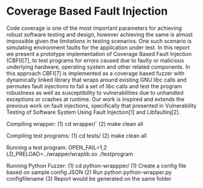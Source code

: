 # Coverage Based Fault Injection
Code coverage is one of the most important parameters         for achieving robust software testing and design, however        achieving the same is almost impossible given the        limitations in testing scenarios. One such scenario is        simulating environment faults for the application under       test. In this report we present a prototype implementation         of ​Coverage Based Fault Injection (CBFI)[7], to test        programs for errors caused due to faulty or malicious         underlying hardware, operating system and other related       components. In this approach CBFI[7] is implemented as        a coverage based fuzzer with ​dynamically linked library        that wraps around existing GNU libc calls and permutes         fault injections to fail a set of libc calls and test the            program robustness as well as susceptibility to       vulnerabilities due to unhandled exceptions or crashes at        runtime. Our work is inspired and extends the previous         work on fault injections, specifically that presented in        Vulnerability Testing of Software System Using Fault       Injection[1] and Libfaultinj[2]. 

Compiling wrapper:
(1) cd wrapper/`
(2) make clean all

Compiling test programs:
(1) cd tests/
(2) make clean all

Running a test program:
OPEN_FAIL=1,2 LD_PRELOAD=../wrapper/wraplib.so ./testprogram

Running Python Fuzzer:
(1) cd python-wrappper/
(1) Create a config file based on sample config JSON
(2) Run python python-wrapper.py configfilename
(3) Report would be generated on the same folder

